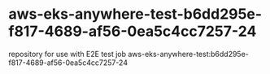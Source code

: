 # aws-eks-anywhere-test-b6dd295e-f817-4689-af56-0ea5c4cc7257-24
repository for use with E2E test job aws-eks-anywhere-test:b6dd295e-f817-4689-af56-0ea5c4cc7257-24

